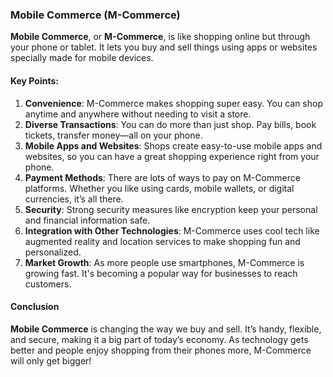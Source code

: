 
### Mobile Commerce (M-Commerce)

**Mobile Commerce**, or **M-Commerce**, is like shopping online but through your phone or tablet. It lets you buy and sell things using apps or websites specially made for mobile devices.

#### Key Points:
1. **Convenience**: M-Commerce makes shopping super easy. You can shop anytime and anywhere without needing to visit a store.
2. **Diverse Transactions**: You can do more than just shop. Pay bills, book tickets, transfer money—all on your phone.
3. **Mobile Apps and Websites**: Shops create easy-to-use mobile apps and websites, so you can have a great shopping experience right from your phone.
4. **Payment Methods**: There are lots of ways to pay on M-Commerce platforms. Whether you like using cards, mobile wallets, or digital currencies, it’s all there.
5. **Security**: Strong security measures like encryption keep your personal and financial information safe.
6. **Integration with Other Technologies**: M-Commerce uses cool tech like augmented reality and location services to make shopping fun and personalized.
7. **Market Growth**: As more people use smartphones, M-Commerce is growing fast. It's becoming a popular way for businesses to reach customers.

#### Conclusion
**Mobile Commerce** is changing the way we buy and sell. It’s handy, flexible, and secure, making it a big part of today’s economy. As technology gets better and people enjoy shopping from their phones more, M-Commerce will only get bigger!

